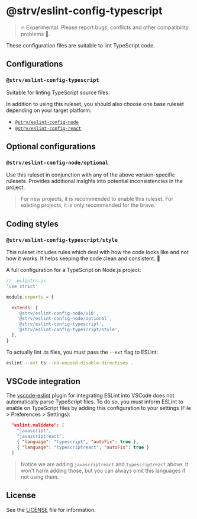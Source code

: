 # @strv/eslint-config-typescript

> 🔥 Experimental. Please report bugs, conflicts and other compatibility problems 🙏.

These configuration files are suitable to lint TypeScript code.

## Configurations

### `@strv/eslint-config-typescript`

Suitable for linting TypeScript source files.

In addition to using this ruleset, you should also choose one base ruleset depending on your target platform:

- [`@strv/eslint-config-node`][eslint-config-node]
- [`@strv/eslint-config-react`][eslint-config-react]

## Optional configurations

### `@strv/eslint-config-node/optional`

Use this ruleset in conjunction with any of the above version-specific rulesets. Provides additional insights into potential inconsistencies in the project.

> For new projects, it is recommended to enable this ruleset. For existing projects, it is only recommended for the brave.

## Coding styles

### `@strv/eslint-config-typescript/style`

This ruleset includes rules which deal with how the code looks like and not how it works. It helps keeping the code clean and consistent. 🎨

A full configuration for a TypeScript on Node.js project:

```js
// .eslintrc.js
'use strict'

module.exports = {

  extends: [
    '@strv/eslint-config-node/v10',
    '@strv/eslint-config-node/optional',
    '@strv/eslint-config-typescript',
    '@strv/eslint-config-typescript/style',
  ],
}
```

To actually lint .ts files, you must pass the `--ext` flag to ESLint:

```sh
eslint --ext ts --no-unused-disable-directives .
```

## VSCode integration

The [vscode-eslint](https://github.com/Microsoft/vscode-eslint) plugin for integrating ESLint into VSCode does not automatically parse TypeScript files. To do so, you must inform ESLint to enable on TypeScript files by adding this configuration to your settings (File > Preferences > Settings):

```json
  "eslint.validate": [
    "javascript",
    "javascriptreact",
    { "language": "typescript", "autoFix": true },
    { "language": "typescriptreact", "autoFix": true }
  ]
```
> Notice we are adding `javascriptreact` and `typescriptreact` above. It won't harm adding those, but you can always omit this languages if not using them.

## License

See the [LICENSE](LICENSE) file for information.

[eslint-config-node]: https://www.npmjs.com/package/@strv/eslint-config-node
[eslint-config-react]: https://www.npmjs.com/package/@strv/eslint-config-react
